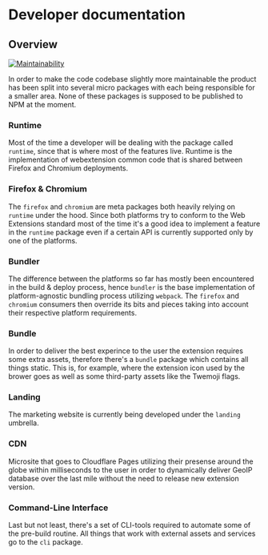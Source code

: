 # Developer documentation

## Overview

[![Maintainability](https://api.codeclimate.com/v1/badges/c81669d71480f9f1cac6/maintainability)](https://codeclimate.com/github/nilfalse/ctf)

In order to make the code codebase slightly more maintainable the product has been split into several micro packages with each being responsible for a smaller area. None of these packages is supposed to be published to NPM at the moment.

### Runtime

Most of the time a developer will be dealing with the package called `runtime`, since that is where most of the features live. Runtime is the implementation of webextension common code that is shared between Firefox and Chromium deployments.

### Firefox & Chromium

The `firefox` and `chromium` are meta packages both heavily relying on `runtime` under the hood. Since both platforms try to conform to the Web Extensions standard most of the time it's a good idea to implement a feature in the `runtime` package even if a certain API is currently supported only by one of the platforms.

### Bundler

The difference between the platforms so far has mostly been encountered in the build & deploy process, hence `bundler` is the base implementation of platform-agnostic bundling process utilizing `webpack`. The `firefox` and `chromium` consumers then override its bits and pieces taking into account their respective platform requirements.

### Bundle

In order to deliver the best experince to the user the extension requires some extra assets, therefore there's a `bundle` package which contains all things static. This is, for example, where the extension icon used by the brower goes as well as some third-party assets like the Twemoji flags.

### Landing

The marketing website is currently being developed under the `landing` umbrella.

### CDN

Microsite that goes to Cloudflare Pages utilizing their presense around the globe within milliseconds to the user in order to dynamically deliver GeoIP database over the last mile without the need to release new extension version.

### Command-Line Interface

Last but not least, there's a set of CLI-tools required to automate some of the pre-build routine. All things that work with external assets and services go to the `cli` package.
